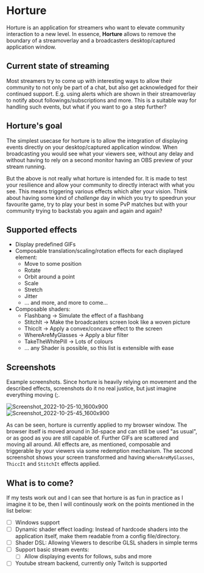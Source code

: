 # Horture

Horture is an application for streamers who want to elevate community
interaction to a new level. In essence, **Horture** allows to remove the
boundary of a streamoverlay and a broadcasters desktop/captured application
window.

## Current state of streaming

Most streamers try to come up with interesting ways to allow their community to
not only be part of a chat, but also get acknowledged for their continued
support. E.g. using alerts which are shown in their streamoverlay to notify
about followings/subscriptions and more. This is a suitable way for handling
such events, but what if you want to go a step further?

## Horture's goal

The simplest usecase for horture is to allow the integration of displaying
events directly on your desktop/captured application window. When broadcasting
you would see what your viewers see, without any delay and without having to
rely on a second monitor having an OBS preview of your stream running.

But the above is not really what horture is intended for. It is made to test
your resilience and allow your community to directly interact with what you
see. This means triggering various effects which alter your vision. Think about
having some kind of _challenge_ day in which you try to speedrun your favourite
game, try to play your best in some PvP matches but with your community trying
to backstab you again and again and again?

## Supported effects

* Display predefined GIFs
* Composable translation/scaling/rotation effects for each displayed element:
  * Move to some position
  * Rotate
  * Orbit around a point
  * Scale
  * Stretch
  * Jitter
  * ... and more, and more to come...
* Composable shaders:
  * Flashbang -> Simulate the effect of a flashbang
  * StitchIt -> Make the broadcasters screen look like a woven picture
  * ThiccIt -> Apply a convex/concave effect to the screen
  * WhereAreMyGlasses -> Apply a blur filter
  * TakeTheWhitePill -> Lots of colours
  * ... any Shader is possible, so this list is extensible with ease

## Screenshots

Example screenshots. Since horture is heavily relying on movement and the
described effects, screenshots do it no real justice, but just imagine
everything moving (;.

![Screenshot_2022-10-25-10_1600x900](https://user-images.githubusercontent.com/33512740/197868429-43db91b2-5efb-4c72-bbd6-32072e5a9b14.png)
![Screenshot_2022-10-25-45_1600x900](https://user-images.githubusercontent.com/33512740/197868472-7f7064e2-c2db-4673-a61d-a1822ccba369.png)

As can be seen, horture is currently applied to my browser window. The browser
itself is moved around in 3d-space and can still be used "as usual", or as good
as you are still capable of. Further GIFs are scattered and moving all around.
All effects are, as mentioned, composable and triggerable by your viewers via
some redemption mechanism. The second screenshot shows your screen transformed
and having `WhereAreMyGlasses`, `ThiccIt` and `StitchIt` effects applied.

## What is to come?

If my tests work out and I can see that horture is as fun in practice as I
imagine it to be, then I will continously work on the points mentioned in the
list below:

- [ ] Windows support
- [ ] Dynamic shader effect loading: Instead of hardcode shaders into the
      application itself, make them readable from a config file/directory.
- [ ] Shader DSL: Allowing Viewers to describe GLSL shaders in simple terms
- [ ] Support basic stream events:
   - [ ] Allow displaying events for follows, subs and more
- [ ] Youtube stream backend, currently only Twitch is supported
